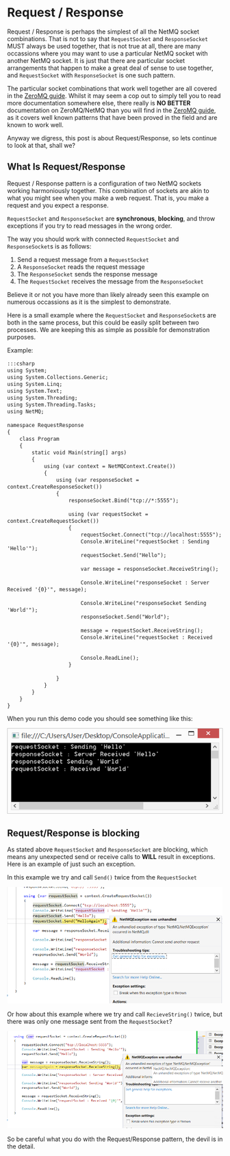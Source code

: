 Request / Response
=====

Request / Response is perhaps the simplest of all the NetMQ socket combinations. That is not to say that `RequestSocket` and `ResponseSocket` MUST always be used together, that is not true at all, there are many occassions where you may want to use a particular NetMQ socket with another NetMQ socket. It is just that there are particular socket arrangements that happen to make a great deal of sense to use together, and `RequestSocket` with `ResponseSocket` is one such pattern.

The particular socket combinations that work well together are all covered in the <a href="http://zguide.zeromq.org/page:all" target="_blank">ZeroMQ guide</a>. Whilst it may seem a cop out to simply tell you to read more documentation somewhere else, there really is **NO BETTER** documentation on ZeroMQ/NetMQ than you will find in the <a href="http://zguide.zeromq.org/page:all" target="_blank">ZeroMQ guide</a>, as it covers well known patterns that have been proved in the field and are known to work well.

Anyway we digress, this post is about Request/Response, so lets continue to look at that, shall we?


## What Is Request/Response

Request / Response pattern is a configuration of two NetMQ sockets working harmoniously together. This combination of sockets are akin to what you might see when you make a web request. That is, you make a request and you expect a response.

`RequestSocket` and `ResponseSocket` are **synchronous**, **blocking**, and throw exceptions if you try to read messages in the wrong order.

The way you should work with connected `RequestSocket` and `ResponseSocket`s is as follows:

1. Send a request message from a `RequestSocket`
2. A `ResponseSocket` reads the request message
3. The `ResponseSocket` sends the response message
4. The `RequestSocket` receives the message from the `ResponseSocket`

Believe it or not you have more than likely already seen this example on numerous occassions as it is the simplest to demonstrate.

Here is a small example where the `RequestSocket` and `ResponseSocket`s are both in the same process, but this could be easily split between two processes. We are keeping this as simple as possible for demonstration purposes.

Example:

    :::csharp
    using System;
    using System.Collections.Generic;
    using System.Linq;
    using System.Text;
    using System.Threading;
    using System.Threading.Tasks;
    using NetMQ;

    namespace RequestResponse
    {
        class Program
        {
            static void Main(string[] args)
            {
                using (var context = NetMQContext.Create())
                {
                    using (var responseSocket = context.CreateResponseSocket())
                    {
                        responseSocket.Bind("tcp://*:5555");

                        using (var requestSocket = context.CreateRequestSocket())
                        {
                            requestSocket.Connect("tcp://localhost:5555");
                            Console.WriteLine("requestSocket : Sending 'Hello'");
                            requestSocket.Send("Hello");

                            var message = responseSocket.ReceiveString();

                            Console.WriteLine("responseSocket : Server Received '{0}'", message);

                            Console.WriteLine("responseSocket Sending 'World'");
                            responseSocket.Send("World");

                            message = requestSocket.ReceiveString();
                            Console.WriteLine("requestSocket : Received '{0}'", message);

                            Console.ReadLine();
                        }

                    }
                }
            }
        }
    }

When you run this demo code you should see something like this:

![](Images/RequestResponse.png)


## Request/Response is blocking

As stated above `RequestSocket` and `ResponseSocket` are blocking, which means any unexpected send or receive calls to **WILL** result in exceptions. Here is an example of just such an exception.

In this example we try and call `Send()` twice from the `RequestSocket`

![](Images/RequestResponse2Sends.png)

Or how about this example where we try and call `RecieveString()` twice, but there was only one message sent from the `RequestSocket`?

![](Images/RequestResponse2Receives.png)

So be careful what you do with the Request/Response pattern, the devil is in the detail.
